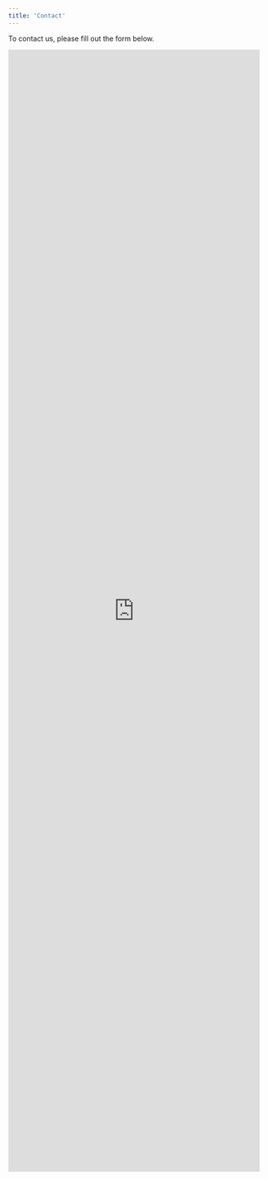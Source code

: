 ```yaml
---
title: 'Contact'
---
```


To contact us, please fill out the form below.

<div style="width: 100%; max-width: 648px; margin: auto;">
    <iframe src="https://docs.google.com/forms/d/e/1FAIpQLSeVT9h4rP0eNdliX8iAvAuunbJzf7ycAr2ahm50xmXlDF-fcQ/viewform?embedded=true" style="width: 100%; height: 2249px; border: 0;" frameborder="0">
    </iframe>
</div>
